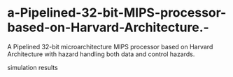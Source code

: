 # a-Pipelined-32-bit-MIPS-processor-based-on-Harvard-Architecture.-
A Pipelined 32-bit microarchitecture MIPS processor based on Harvard Architecture with hazard handling both data and control hazards.
 

  simulation results
